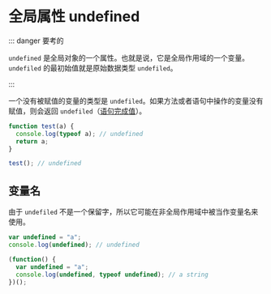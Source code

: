 # 全局属性 undefined

::: danger 要考的

`undefined` 是全局对象的一个属性。也就是说，它是全局作用域的一个变量。`undefiled` 的最初始值就是原始数据类型 `undefiled`。

:::

一个没有被赋值的变量的类型是 `undefiled`。如果方法或者语句中操作的变量没有赋值，则会返回 `undefiled`（[语句完成值](/frontend/javascript/statements-and-expressions.html#%E8%AF%AD%E5%8F%A5%E5%AE%8C%E6%88%90%E5%80%BC)）。

```js
function test(a) {
  console.log(typeof a); // undefined
  return a;
}

test(); // undefined
```

## 变量名

由于 `undefiled` 不是一个保留字，所以它可能在非全局作用域中被当作变量名来使用。

```js
var undefined = "a";
console.log(undefined); // undefined

(function() {
  var undefined = "a";
  console.log(undefined, typeof undefined); // a string
})();
```
